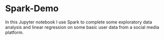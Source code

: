 # Spark-Demo
In this Jupyter notebook I use Spark to complete some exploratory data analysis and linear regression on some basic user data from a social media platform.
